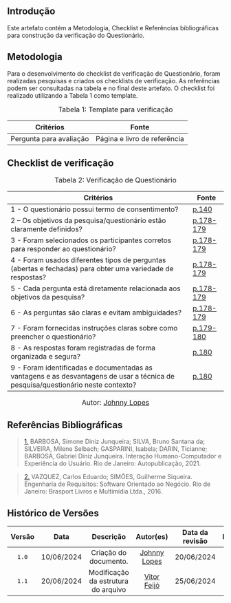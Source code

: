 ## Introdução

Este artefato contém a Metodologia, Checklist e Referências bibliográficas para construção da verificação do Questionário. 

## Metodologia

Para o desenvolvimento do checklist de verificação de Questionário, foram realizadas pesquisas e criados os checklists de verificação. As referências podem ser consultadas na tabela e no final deste artefato. O checklist foi realizado utilizando a Tabela 1 como template.

<font size="3"><p style="text-align: center">Tabela 1: Template para verificação</p></font>

<center>

Critérios | Fonte
--|--
Pergunta para avaliação| Página e livro de referência

</center>

## Checklist de verificação

<font size="3"><p style="text-align: center">Tabela 2: Verificação de Questionário</p></font>

Critérios  | Fonte
--------- | ------ 
1 - O questionário possui termo de consentimento?  | <a id="TEC3" href="https://github.com/Requisitos-de-Software/2024.1-Meu-INSS/blob/Print-checklist/docs/imagens/checklists/questio_pg140.png">p.140</a> 
2 – Os objetivos da pesquisa/questionário estão claramente definidos?   | <a id="TEC4" href="https://github.com/Requisitos-de-Software/2024.1-Meu-INSS/blob/Print-checklist/docs/imagens/checklists/questio_pg178.png">p.178-179</a> 
3 - Foram selecionados os participantes corretos para responder ao questionário?    | <a id="TEC4" href="https://github.com/Requisitos-de-Software/2024.1-Meu-INSS/blob/Print-checklist/docs/imagens/checklists/questio_pg179.png">p.178-179</a>
4 - Foram usados diferentes tipos de perguntas (abertas e fechadas) para obter uma variedade de respostas?  | <a id="TEC4" href="https://github.com/Requisitos-de-Software/2024.1-Meu-INSS/blob/Print-checklist/docs/imagens/checklists/questio_pg179.png">p.178-179</a>
5 - Cada pergunta está diretamente relacionada aos objetivos da pesquisa?  | <a id="TEC4" href="https://github.com/Requisitos-de-Software/2024.1-Meu-INSS/blob/Print-checklist/docs/imagens/checklists/questio_pg179.png">p.178-179</a>
6 - As perguntas são claras e evitam ambiguidades?  | <a id="TEC4" href="https://github.com/Requisitos-de-Software/2024.1-Meu-INSS/blob/Print-checklist/docs/imagens/checklists/questio_pg179.png">p.178-179</a>
7 - Foram fornecidas instruções claras sobre como preencher o questionário?  | <a id="TEC4" href="https://github.com/Requisitos-de-Software/2024.1-Meu-INSS/blob/Print-checklist/docs/imagens/checklists/questio_pg180.png">p.179-180</a>
8 - As respostas foram registradas de forma organizada e segura?  | <a id="TEC4" href="https://github.com/Requisitos-de-Software/2024.1-Meu-INSS/blob/Print-checklist/docs/imagens/checklists/questio_pg180.png">p.180</a>
9 - Foram identificadas e documentadas as vantagens e as desvantagens de usar a técnica de pesquisa/questionário neste contexto?  | <a id="TEC4" href="https://github.com/Requisitos-de-Software/2024.1-Meu-INSS/blob/Print-checklist/docs/imagens/checklists/questio_pg180.png">p.180</a>

<font size="3"><p style="text-align: center">Autor: [Johnny Lopes](https://github.com/JohnnyLopess)</p></font>


## Referências Bibliográficas

> <a id="RP3" href="#TEC3">1.</a> BARBOSA, Simone Diniz Junqueira; SILVA, Bruno Santana da; SILVEIRA, Milene Selbach; GASPARINI, Isabela; DARIN, Ticianne; BARBOSA, Gabriel Diniz Junqueira. Interação Humano-Computador e Experiência do Usuário. Rio de Janeiro: Autopublicação, 2021.

> <a id="RP4" href="#TEC4">2.</a> VAZQUEZ, Carlos Eduardo; SIMÕES, Guilherme Siqueira. Engenharia de Requisitos: Software Orientado ao Negócio. Rio de Janeiro: Brasport Livros e Multimídia Ltda., 2016.


## Histórico de Versões

| Versão | Data | Descrição | Autor(es) | Data da revisão | Revisor(es) |
| :--: | :--: | :--: | :--: | :--: | :--: |
|`1.0` | 10/06/2024 | Criação do documento. | [Johnny Lopes](https://github.com/JohnnyLopess) |20/06/2024 |[Vitor Feijó](https://github.com/vitorfleonardo) |    
|`1.1` | 20/06/2024 | Modificação da estrutura do arquivo |[Vitor Feijó](https://github.com/vitorfleonardo) | 25/06/2024 | [Bianca Castro](https://github.com/BiancaPatrocinio7) |